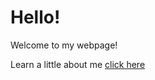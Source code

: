 # Hello!

Welcome to my webpage!

Learn a little about me [click here](https://henokk-14.github.io/about)
